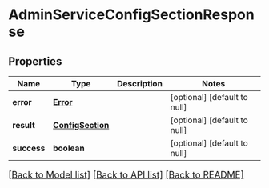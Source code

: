 # AdminServiceConfigSectionResponse

## Properties
Name | Type | Description | Notes
------------ | ------------- | ------------- | -------------
**error** | [**Error**](Error.md) |  | [optional] [default to null]
**result** | [**ConfigSection**](ConfigSection.md) |  | [optional] [default to null]
**success** | **boolean** |  | [optional] [default to null]

[[Back to Model list]](../README.md#documentation-for-models) [[Back to API list]](../README.md#documentation-for-api-endpoints) [[Back to README]](../README.md)

<style>
     p, ul, ol, li { font-size: 18px !important;}
</style>


